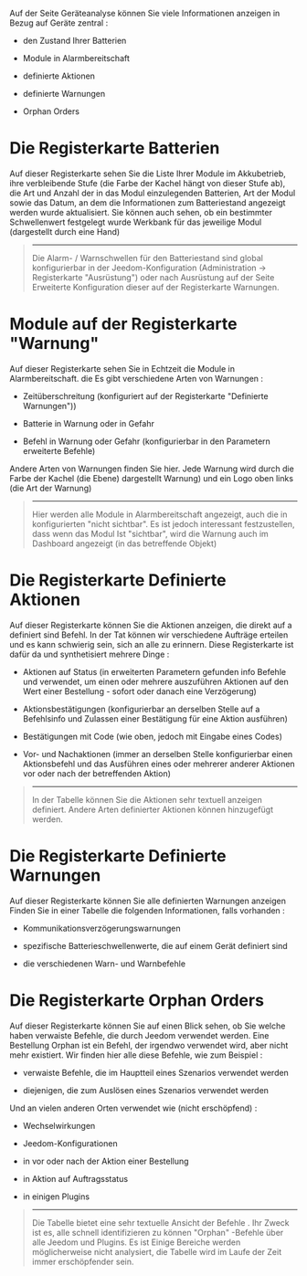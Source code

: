 Auf der Seite Geräteanalyse können Sie viele Informationen anzeigen
in Bezug auf Geräte zentral :

-   den Zustand Ihrer Batterien

-   Module in Alarmbereitschaft

-   definierte Aktionen

-   definierte Warnungen

-   Orphan Orders

Die Registerkarte Batterien 
==================

Auf dieser Registerkarte sehen Sie die Liste Ihrer Module im Akkubetrieb,
ihre verbleibende Stufe (die Farbe der Kachel hängt von dieser Stufe ab), die
Art und Anzahl der in das Modul einzulegenden Batterien, Art der
Modul sowie das Datum, an dem die Informationen zum Batteriestand angezeigt werden
wurde aktualisiert. Sie können auch sehen, ob ein bestimmter Schwellenwert festgelegt wurde
Werkbank für das jeweilige Modul (dargestellt durch eine Hand)

> ****
>
> Die Alarm- / Warnschwellen für den Batteriestand sind
> global konfigurierbar in der Jeedom-Konfiguration
> (Administration → Registerkarte "Ausrüstung") oder nach Ausrüstung auf der Seite
> Erweiterte Konfiguration dieser auf der Registerkarte Warnungen.

Module auf der Registerkarte &quot;Warnung&quot; 
==========================

Auf dieser Registerkarte sehen Sie in Echtzeit die Module in Alarmbereitschaft. die
Es gibt verschiedene Arten von Warnungen :

-   Zeitüberschreitung (konfiguriert auf der Registerkarte "Definierte Warnungen"))

-   Batterie in Warnung oder in Gefahr

-   Befehl in Warnung oder Gefahr (konfigurierbar in den Parametern
    erweiterte Befehle)

Andere Arten von Warnungen finden Sie hier.
Jede Warnung wird durch die Farbe der Kachel (die Ebene) dargestellt
Warnung) und ein Logo oben links (die Art der Warnung)

> ****
>
> Hier werden alle Module in Alarmbereitschaft angezeigt, auch die in konfigurierten
> "nicht sichtbar". Es ist jedoch interessant festzustellen, dass wenn das Modul
> Ist &quot;sichtbar&quot;, wird die Warnung auch im Dashboard angezeigt (in
> das betreffende Objekt)

Die Registerkarte Definierte Aktionen 
=========================

Auf dieser Registerkarte können Sie die Aktionen anzeigen, die direkt auf a definiert sind
Befehl. In der Tat können wir verschiedene Aufträge erteilen und es
kann schwierig sein, sich an alle zu erinnern. Diese Registerkarte ist dafür da
und synthetisiert mehrere Dinge :

-   Aktionen auf Status (in erweiterten Parametern gefunden
    info Befehle und verwendet, um einen oder mehrere auszuführen
    Aktionen auf den Wert einer Bestellung - sofort oder danach
    eine Verzögerung)

-   Aktionsbestätigungen (konfigurierbar an derselben Stelle auf a
    Befehlsinfo und Zulassen einer Bestätigung für
    eine Aktion ausführen)

-   Bestätigungen mit Code (wie oben, jedoch mit
    Eingabe eines Codes)

-   Vor- und Nachaktionen (immer an derselben Stelle konfigurierbar
    einen Aktionsbefehl und das Ausführen eines oder mehrerer anderer
    Aktionen vor oder nach der betreffenden Aktion)

> ****
>
> In der Tabelle können Sie die Aktionen sehr textuell anzeigen
> definiert. Andere Arten definierter Aktionen können hinzugefügt werden.

Die Registerkarte Definierte Warnungen 
=========================

Auf dieser Registerkarte können Sie alle definierten Warnungen anzeigen
Finden Sie in einer Tabelle die folgenden Informationen, falls vorhanden :

-   Kommunikationsverzögerungswarnungen

-   spezifische Batterieschwellenwerte, die auf einem Gerät definiert sind

-   die verschiedenen Warn- und Warnbefehle

Die Registerkarte Orphan Orders 
=============================

Auf dieser Registerkarte können Sie auf einen Blick sehen, ob Sie welche haben
verwaiste Befehle, die durch Jeedom verwendet werden. Eine Bestellung
Orphan ist ein Befehl, der irgendwo verwendet wird, aber nicht mehr existiert.
Wir finden hier alle diese Befehle, wie zum Beispiel :

-   verwaiste Befehle, die im Hauptteil eines Szenarios verwendet werden

-   diejenigen, die zum Auslösen eines Szenarios verwendet werden

Und an vielen anderen Orten verwendet wie (nicht erschöpfend) :

-   Wechselwirkungen

-   Jeedom-Konfigurationen

-   in vor oder nach der Aktion einer Bestellung

-   in Aktion auf Auftragsstatus

-   in einigen Plugins

> ****
>
> Die Tabelle bietet eine sehr textuelle Ansicht der Befehle
> . Ihr Zweck ist es, alle schnell identifizieren zu können
> &quot;Orphan&quot; -Befehle über alle Jeedom und Plugins. Es ist
> Einige Bereiche werden möglicherweise nicht analysiert, die Tabelle wird
> im Laufe der Zeit immer erschöpfender sein.
